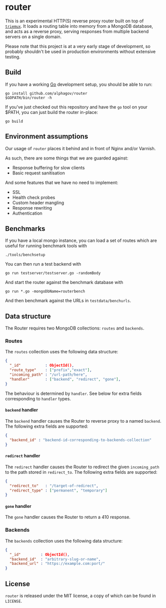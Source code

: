 router
======

This is an experimental HTTP(S) reverse proxy router built on top of
[`triemux`][tm]. It loads a routing table into memory from a MongoDB database,
and acts as a reverse proxy, serving responses from multiple backend servers on
a single domain.

Please note that this project is at a very early stage of development, so
probably shouldn't be used in production environments without extensive testing.

[tm]: https://github.com/alphagov/router/tree/master/triemux

Build
-----

If you have a working [Go][go] development setup, you should be able to run:

    go install github.com/alphagov/router
    $GOPATH/bin/router -h

If you've just checked out this repository and have the `go` tool on your $PATH,
you can just build the router in-place:

    go build

[go]: http://golang.org

Environment assumptions
-----------------------

Our usage of `router` places it behind and in front of Nginx and/or Varnish.

As such, there are some things that we are guarded against:

- Response buffering for slow clients
- Basic request sanitisation

And some features that we have no need to implement:

- SSL
- Health check probes
- Custom header mangling
- Response rewriting
- Authentication

Benchmarks
----------

If you have a local mongo instance, you can load a set of routes which are
useful for running benchmark tools with

    ./tools/benchsetup

You can then run a test backend with

    go run testserver/testserver.go -randomBody

And start the router against the benchmark database with

    go run *.go -mongoDbName=routerbench

And then benchmark against the URLs in `testdata/benchurls`.

Data structure
-----------------

The Router requires two MongoDB collections: `routes` and `backends`.

### Routes

The `routes` collection uses the following data structure:

```json
{
  "_id"           : ObjectId(),
  "route_type"    : ["prefix","exact"],
  "incoming_path" : "/url-path/here",
  "handler"       : ["backend", "redirect", "gone"],
}
```

The behaviour is determined by `handler`. See below for extra fields
corresponding to `handler` types.

#### `backend` handler

The `backend` handler causes the Router to reverse proxy to a named
`backend`. The following extra fields are supported:

```json
{
  "backend_id" : "backend-id-corresponding-to-backends-collection"
}
```

#### `redirect` handler

The `redirect` handler causes the Router to redirect the given
`incoming_path` to the path stored in `redirect_to`. The following
extra fields are supported:

```json
{
  "redirect_to"   : "/target-of-redirect",
  "redirect_type" : ["permanent", "temporary"]
}
```

#### `gone` handler

The `gone` handler causes the Router to return a 410 response.

### Backends

The `backends` collection uses the following data structure:

```json
{
  "_id"         : ObjectId(),
  "backend_id"  : "arbitrary-slug-or-name",
  "backend_url" : "https://example.com:port/"
}
```

License
-------

`router` is released under the MIT license, a copy of which can be found in
`LICENSE`.

